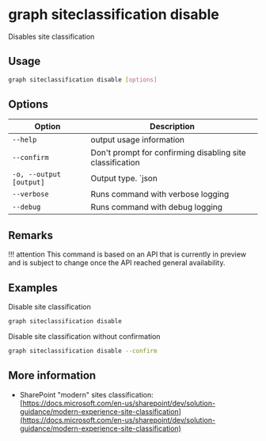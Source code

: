 # graph siteclassification disable

Disables site classification

## Usage

```sh
graph siteclassification disable [options]
```

## Options

Option|Description
------|-----------
`--help`|output usage information
`--confirm`|Don't prompt for confirming disabling site classification
`-o, --output [output]`|Output type. `json|text`. Default `text`
`--verbose`|Runs command with verbose logging
`--debug`|Runs command with debug logging

## Remarks

!!! attention
    This command is based on an API that is currently in preview and is subject to change once the API reached general availability.

## Examples

Disable site classification

```sh
graph siteclassification disable
```

Disable site classification without confirmation

```sh
graph siteclassification disable --confirm
```

## More information

- SharePoint "modern" sites classification: [https://docs.microsoft.com/en-us/sharepoint/dev/solution-guidance/modern-experience-site-classification](https://docs.microsoft.com/en-us/sharepoint/dev/solution-guidance/modern-experience-site-classification)